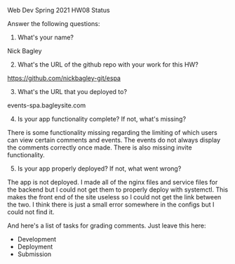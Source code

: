 
Web Dev Spring 2021 HW08 Status

Answer the following questions:


1. What's your name?

Nick Bagley

2. What's the URL of the github repo with your work for this HW?

https://github.com/nickbagley-git/espa

3. What's the URL that you deployed to?

events-spa.bagleysite.com

4. Is your app functionality complete? If not, what's missing?

There is some functionality missing regarding the limiting of which users
can view certain comments and events. The events do not always display
the comments correctly once made. There is also missing invite functionality.

5. Is your app properly deployed? If not, what went wrong?

The app is not deployed. I made all of the nginx files and service files
for the backend but I could not get them to properly deploy with systemctl.
This makes the front end of the site useless so I could not get the link
between the two. I think there is just a small error somewhere in the configs
but I could not find it.


And here's a list of tasks for grading comments. Just leave this here:
 - Development
 - Deployment
 - Submission
